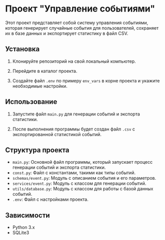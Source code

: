 # Проект "Управление событиями"

Этот проект представляет собой систему управления событиями, которая генерирует случайные события для пользователей, сохраняет их в базе данных и экспортирует статистику в файл CSV.

## Установка

1. Клонируйте репозиторий на свой локальный компьютер.

2. Перейдите в каталог проекта.

3. Создайте файл `.env` по примеру `env_vars` в корне проекта и укажите необходимые настройки.

## Использование

1. Запустите файл `main.py` для генерации событий и экспорта статистики.

2. После выполнения программы будет создан файл `.csv` с экспортированной статистикой событий.

## Структура проекта

- `main.py`: Основной файл программы, который запускает процесс генерации событий и экспорта статистики.
- `const.py`: Файл с константами, такими как типы событий.
- `schemas/event.py`: Модуль с описанием события и его параметров.
- `services/event.py`: Модуль с классом для генерации событий.
- `utils/database.py`: Модуль с классом для работы с базой данных событий.
- `.env`: Файл с настройками проекта.

## Зависимости

- Python 3.x
- SQLite3
